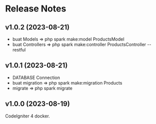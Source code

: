 # Release Notes

## v1.0.2 (2023-08-21)

- buat Models => php spark make:model ProductsModel
- buat Controllers => php spark make:controller ProductsController --restful

## v1.0.1 (2023-08-21)

- DATABASE Connection
- buat migration => php spark make:migration Products
- migrate => php spark migrate

## v1.0.0 (2023-08-19)

CodeIgniter 4 docker.
